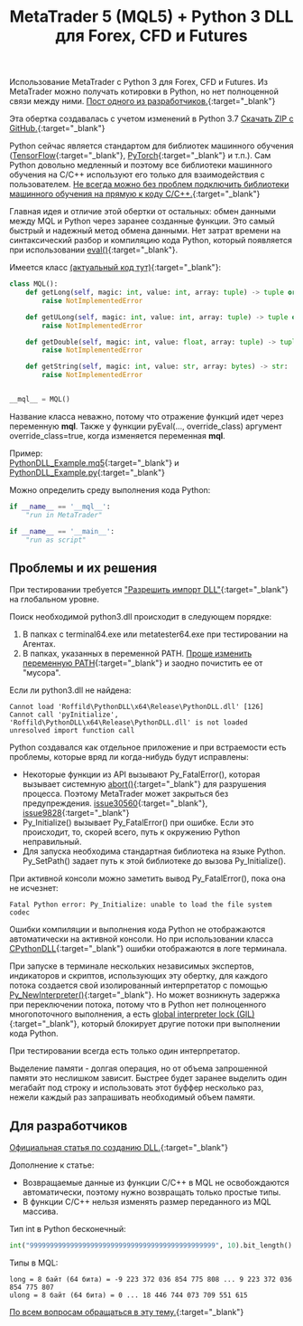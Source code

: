 ﻿---
pgtitle: MetaTrader 5 (MQL5) + Python 3 DLL
title: MetaTrader 5 (MQL5) + Python 3 DLL для Forex, CFD и Futures
description: Обмен данными между MQL и Python через заранее созданные функции.
---
Использование MetaTrader с Python 3 для Forex, CFD и Futures.
Из MetaTrader можно получать котировки в Python, но нет полноценной связи между ними.
[Пост одного из разработчиков.](https://www.mql5.com/ru/forum/306688/page4#comment_10973513){:target="_blank"}

Эта обертка создавалась с учетом изменений в Python 3.7
[Скачать ZIP с GitHub.](https://github.com/Roffild/RoffildLibrary/archive/master.zip){:target="_blank"}

Python сейчас является стандартом для библиотек машинного обучения ([TensorFlow](https://www.tensorflow.org/){:target="_blank"}, [PyTorch](https://pytorch.org/){:target="_blank"} и т.п.).
Сам Python довольно медленный и поэтому все библиотеки машинного обучения на C/C++ используют его только для взаимодействия с пользователем.
[Не всегда можно без проблем подключить библиотеки машинного обучения на прямую к коду C/C++.](https://github.com/tensorflow/tensorflow/issues/22338){:target="_blank"}

Главная идея и отличие этой обертки от остальных: обмен данными между MQL и Python через заранее созданные функции.
Это самый быстрый и надежный метод обмена данными.
Нет затрат времени на синтаксический разбор и компиляцию кода Python, который появляется при использовании [eval()](https://docs.python.org/3/library/functions.html#eval){:target="_blank"}.

Имеется класс [(актуальный код тут)](https://github.com/Roffild/RoffildLibrary/blob/master/Libraries/Roffild/PythonDLL/start.py){:target="_blank"}:
```python
class MQL():
    def getLong(self, magic: int, value: int, array: tuple) -> tuple or list:
        raise NotImplementedError

    def getULong(self, magic: int, value: int, array: tuple) -> tuple or list:
        raise NotImplementedError

    def getDouble(self, magic: int, value: float, array: tuple) -> tuple or list:
        raise NotImplementedError

    def getString(self, magic: int, value: str, array: bytes) -> str:
        raise NotImplementedError


__mql__ = MQL()
```
Название класса неважно, потому что отражение функций идет через переменную __mql__.
Также у функции pyEval(..., override_class) аргумент override_class=true, когда изменяется переменная __mql__.

Пример:<br/>
[PythonDLL_Example.mq5](https://github.com/Roffild/RoffildLibrary/blob/master/Experts/Roffild/Examples/PythonDLL_Example.mq5){:target="_blank"} и
[PythonDLL_Example.py](https://github.com/Roffild/RoffildLibrary/blob/master/Experts/Roffild/Examples/PythonDLL_Example.py){:target="_blank"}

Можно определить среду выполнения кода Python:
```python
if __name__ == '__mql__':
    "run in MetaTrader"

if __name__ == '__main__':
    "run as script"
```

## Проблемы и их решения

При тестировании требуется ["Разрешить импорт DLL"](https://www.metatrader5.com/ru/terminal/help/startworking/settings#ea){:target="_blank"} на глобальном уровне.

Поиск необходимой python3.dll происходит в следующем порядке:
1. В папках с terminal64.exe или metatester64.exe при тестировании на Агентах.
2. В папках, указанных в переменной PATH.
[Проще изменить переменную PATH](https://www.google.com/search?q=windows+path+environment+variable){:target="_blank"} и заодно почистить ее от "мусора".

Если ли python3.dll не найдена:
```
Cannot load 'Roffild\PythonDLL\x64\Release\PythonDLL.dll' [126]
Cannot call 'pyInitialize', 'Roffild\PythonDLL\x64\Release\PythonDLL.dll' is not loaded
unresolved import function call
```

Python создавался как отдельное приложение и при встраемости есть проблемы, которые вряд ли когда-нибудь будут исправлены:
* Некоторые функции из API вызывают Py_FatalError(), которая вызывает системную [abort()](https://docs.microsoft.com/cpp/c-runtime-library/reference/abort){:target="_blank"} для разрушения процесса. Поэтому MetaTrader может закрыться без предупреждения. [issue30560](https://bugs.python.org/issue30560){:target="_blank"}, [issue9828](https://bugs.python.org/issue9828){:target="_blank"}
* Py_Initialize() вызывает Py_FatalError() при ошибке. Если это происходит, то, скорей всего, путь к окружению Python неправильный.
* Для запуска необходима стандартная библиотека на языке Python. Py_SetPath() задает путь к этой библиотеке до вызова Py_Initialize().

При активной консоли можно заметить вывод Py_FatalError(), пока она не исчезнет:
```
Fatal Python error: Py_Initialize: unable to load the file system codec
```

Ошибки компиляции и выполнения кода Python не отображаются автоматически на активной консоли.
Но при использовании класса [CPythonDLL](https://github.com/Roffild/RoffildLibrary/blob/master/Include/Roffild/PythonDLL.mqh){:target="_blank"} ошибки отображаются в логе терминала.

При запуске в терминале нескольких независимых экспертов, индикаторов и скриптов, использующих эту обертку, для каждого потока создается свой изолированный интерпретатор с помощью [Py_NewInterpreter()](https://docs.python.org/3/c-api/init.html#c.Py_NewInterpreter){:target="_blank"}.
Но может возникнуть задержка при переключении потока, потому что в Python нет полноценного многопоточного выполнения, а есть [global interpreter lock (GIL)](https://docs.python.org/3/glossary.html#term-global-interpreter-lock){:target="_blank"}, который блокирует другие потоки при выполнении кода Python.

При тестировании всегда есть только один интерпретатор.

Выделение памяти - долгая операция, но от объема запрошенной памяти это неслишком зависит.
Быстрее будет заранее выделить один мегабайт под строку и использовать этот буффер несколько раз, нежели каждый раз запрашивать необходимый объем памяти.

## Для разработчиков

[Официальная статья по созданию DLL.](https://www.mql5.com/ru/articles/18){:target="_blank"}

Дополнение к статье:
* Возвращаемые данные из функции C/C++ в MQL не освобождаются автоматически, поэтому нужно возвращать только простые типы.
* В функции C/C++ нельзя изменять размер переданного из MQL массива.

Тип int в Python бесконечный:
```python
int("9999999999999999999999999999999999999999999999", 10).bit_length() == 153
```

Типы в MQL:
```
long = 8 байт (64 бита) = -9 223 372 036 854 775 808 ... 9 223 372 036 854 775 807
ulong = 8 байт (64 бита) = 0 ... 18 446 744 073 709 551 615
```

[По всем вопросам обращаться в эту тему.](https://www.mql5.com/ru/forum/245373){:target="_blank"}
